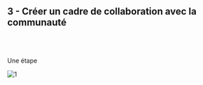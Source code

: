 ## 3 - Créer un cadre de collaboration avec la communauté
<br></br>

Une étape 

![1](/images/algo/1.png)
